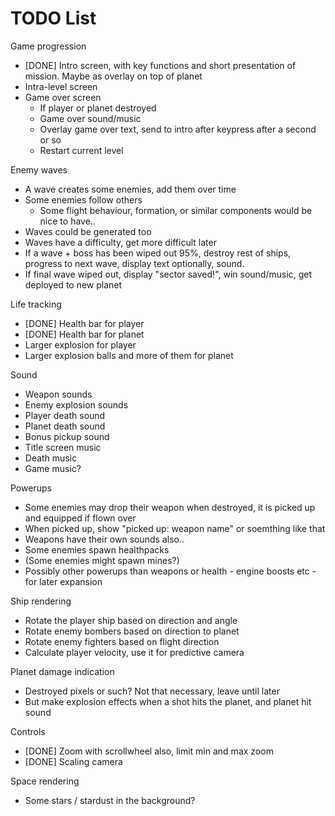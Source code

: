 TODO List
=========


Game progression
* [DONE] Intro screen, with key functions and short presentation of mission.  Maybe as overlay on top of planet
* Intra-level screen
* Game over screen
  * If player or planet destroyed
  * Game over sound/music
  * Overlay game over text, send to intro after keypress after a second or so
  * Restart current level


Enemy waves
* A wave creates some enemies, add them over time
* Some enemies follow others
  * Some flight behaviour, formation, or similar components would be nice to have..
* Waves could be generated too
* Waves have a difficulty, get more difficult later
* If a wave + boss has been wiped out 95%, destroy rest of ships, progress to next wave, display text optionally, sound.
* If final wave wiped out, display "sector saved!", win sound/music, get deployed to new planet



Life tracking
* [DONE] Health bar for player
* [DONE] Health bar for planet
* Larger explosion for player
* Larger explosion balls and more of them for planet


Sound
* Weapon sounds
* Enemy explosion sounds
* Player death sound
* Planet death sound
* Bonus pickup sound
* Title screen music
* Death music
* Game music?


Powerups
* Some enemies may drop their weapon when destroyed, it is picked up and equipped if flown over
* When picked up, show "picked up: weapon name" or soemthing like that
* Weapons have their own sounds also..
* Some enemies spawn healthpacks
* (Some enemies might spawn mines?)
* Possibly other powerups than weapons or health - engine boosts etc - for later expansion


Ship rendering
* Rotate the player ship based on direction and angle
* Rotate enemy bombers based on direction to planet
* Rotate enemy fighters based on flight direction
* Calculate player velocity, use it for predictive camera


Planet damage indication
* Destroyed pixels or such?  Not that necessary, leave until later
* But make explosion effects when a shot hits the planet, and planet hit sound


Controls
* [DONE] Zoom with scrollwheel also, limit min and max zoom
* [DONE] Scaling camera

Space rendering
* Some stars / stardust in the background?



